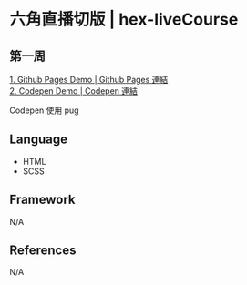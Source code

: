 # 六角直播切版 | hex-liveCourse

## 第一周
<a href="https://kevinshu1995.github.io/hex-liveCourse/week1/index.html">1. Github Pages Demo | Github Pages 連結</a>
<br>
<a href="https://codepen.io/kevinshu/pen/qBOEYJY">2. Codepen Demo | Codepen 連結</a>
<p>Codepen 使用 pug</p>


## Language
<ul>
 <li>HTML</li>
 <li>SCSS</li>
</ul>

## Framework
N/A

## References
N/A
